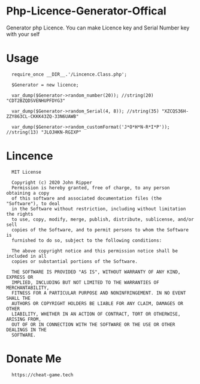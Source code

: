 # Php-Licence-Generator-Offical
Generator php Licence. You can make Licence key and Serial Number key with your self

# Usage

      require_once __DIR__.'/Lincence.Class.php';

      $Generator = new licence;

      var_dump($Generator->random_number(20)); //string(20) "CDT2BZQDSVENHUPFDYG3"

      var_dump($Generator->random_Serial(4, 8)); //string(35) "XZCQS36H-ZZY863CL-CKKK43ZQ-33N6UAWB"

      var_dump($Generator->random_customFormat('J*O*H*N-R*I*P')); //string(13) "JLOJHKN-RGIXP"
      
# Lincence
      MIT License

      Copyright (c) 2020 John Ripper
      Permission is hereby granted, free of charge, to any person obtaining a copy
      of this software and associated documentation files (the "Software"), to deal
      in the Software without restriction, including without limitation the rights
      to use, copy, modify, merge, publish, distribute, sublicense, and/or sell
      copies of the Software, and to permit persons to whom the Software is
      furnished to do so, subject to the following conditions:

      The above copyright notice and this permission notice shall be included in all
      copies or substantial portions of the Software.

      THE SOFTWARE IS PROVIDED "AS IS", WITHOUT WARRANTY OF ANY KIND, EXPRESS OR
      IMPLIED, INCLUDING BUT NOT LIMITED TO THE WARRANTIES OF MERCHANTABILITY,
      FITNESS FOR A PARTICULAR PURPOSE AND NONINFRINGEMENT. IN NO EVENT SHALL THE
      AUTHORS OR COPYRIGHT HOLDERS BE LIABLE FOR ANY CLAIM, DAMAGES OR OTHER
      LIABILITY, WHETHER IN AN ACTION OF CONTRACT, TORT OR OTHERWISE, ARISING FROM,
      OUT OF OR IN CONNECTION WITH THE SOFTWARE OR THE USE OR OTHER DEALINGS IN THE
      SOFTWARE.
      
# Donate Me
      https://cheat-game.tech
      
      
